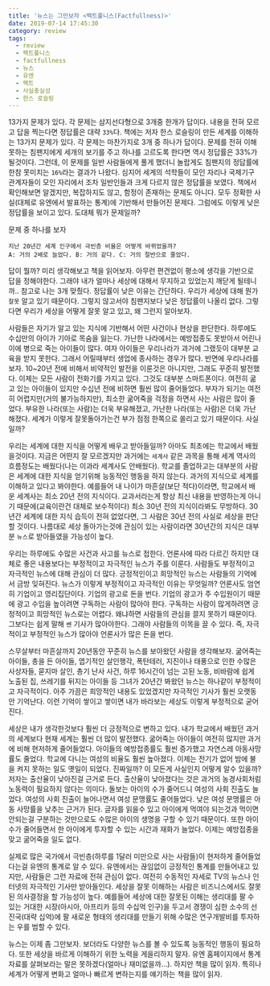 ```yaml
---
title: '뉴스는 그만보자 <팩트풀니스(Factfullness)>'
date: 2019-07-14 17:45:30
category: review
tags:
  - review
  - 팩트풀니스
  - factfullness
  - 뉴스
  - 유엔
  - 팩트
  - 사실충실성
  - 한스 로슬링
---
```


13가지 문제가 있다. 각 문제는 삼지선다형으로 3개중 한개가 답이다. 내용을 전혀 모르고 답을 찍는다면 정답률은 대략 `33%`다. 책에는 저자 한스 로슬링이 만든 세계를 이해하는 13가지 문제가 있다. 각 문제는 마찬가지로 3개 중 하나가 답이다. 문제를 전혀 이해 못하는 침팬지에게 세개의 보기를 주고 하나를 고르도록 한다면 역시 정답률은 33%가 될것이다. 그런데, 이 문제를 일반 사람들에게 풀게 했더니 놀랍게도 침팬지의 정답률에 한참 못미치는 `16%`라는 결과가 나왔다. 심지어 세계의 석학들이 모인 자리나 국제기구 관계자들이 모인 자리에서 조차 일반인들과 크게 다르지 않은 정답률을 보였다. 책에서 확인해보면 알겠지만, 복잡하지도 않고, 함정이 존재하는 문제도 아니다. 모두 정확한 사실(대체로 유엔에서 발표하는 통계)에 기반해서 만들어진 문제다. 그럼에도 이렇게 낮은 정답률을 보이고 있다. 도대체 뭐가 문제일까?

문제 중 하나를 보자
```
지난 20년간 세계 인구에서 극빈층 비율은 어떻게 바뀌었을까?
A: 거의 2배로 늘었다. B: 거의 같다. C: 거의 절반으로 줄었다.
```
답이 뭘까? 미리 생각해보고 책을 읽어보자. 아무런 편견없이 평소에 생각을 기반으로 답을 정해야한다. 그래야 내가 얼마나 세상에 대해서 무지하고 있었는지 깨닫게 될테니까.. 참고로 나는 3개 맞췄다. 정답률이 낮은 이유는 간단하다. 우리가 세상에 대해 뭔가 `잘못` 알고 있기 때문이다. 그렇지 않고서야 침팬지보다 낮은 정답률이 나올리 없다. 그렇다면 우리가 세상을 어떻게 잘못 알고 있고, 왜 그런지 알아보자. 

사람들은 자기가 알고 있는 지식에 기반해서 어떤 사건이나 현상을 판단한다. 하루에도 수십만의 아이가 기아로 목숨을 잃는다. 가난한 나라에서는 예방접종도 못받아서 어린나이에 병으로 죽는 아이들이 많다. 여자 아이들은 우리나라가 과거에 그랬듯이 대부분 교육을 받지 못한다. 그래서 어릴때부터 생업에 종사하는 경우가 많다. 반면에 우리나라를 보자. 10~20년 전에 비해서 비약적인 발전을 이룬것은 아니지만, 그래도 꾸준히 발전했다. 이제는 모든 사람이 전화기를 가지고 있다. 그것도 대부분 스마트폰이다. 여전히 굶고 있는 아이들이 있지만 수십년 전에 비하면 훨씬 많이 줄어들었다. 부자가 되기는 여전히 어렵지만(거의 불가능하지만), 최소한 굶어죽을 걱정을 하면서 사는 사람은 많이 줄었다. 부유한 나라(또는 사람)는 더욱 부유해졌고, 가난한 나라(또는 사람)은 더욱 가난해졌다. 세계가 이렇게 잘못돌아가는건 부가 점점 한쪽으로 쏠리고 있기 때문이다. 사실일까? 

우리는 세계에 대한 지식을 어떻게 배우고 받아들일까? 아마도 최초에는 학교에서 배웠을것이다. 지금은 어떤지 잘 모르겠지만 과거에는 `세계사` 같은 과목을 통해 세계 역사의 흐름정도는 배웠다(나는 이과라 세계사도 안배웠다). 학교를 졸업하고는 대부분의 사람은 세계에 대한 지식을 얻기위해 능동적인 행동을 하지 않는다. 과거의 지식으로 세계를 이해하고 있다고 봐야한다. 예를들어 내 나이가 마흔살(보단 적다)이라면, 학교에서 배운 세계사는 최소 20년 전의 지식이다. 교과서라는게 항상 최신 내용을 반영하는게 아니기 때문에(교육이란건 대체로 보수적이다) 최소 30년 전의 지식이라봐도 무방하다. 30년간 세계에 대한 지식 습득이 전혀 없었다면, 그 사람은 30년 전의 사실로 세상을 판단할 것이다. 나름대로 세상 돌아가는것에 관심이 있는 사람이라면 30년간의 지식은 대부분 `뉴스`로 받아들였을 가능성이 높다.

우리는 하루에도 수많은 사건과 사고를 뉴스로 접한다. 언론사에 따라 다르긴 하지만 대체로 좋은 내용보다는 부정적이고 자극적인 뉴스가 주를 이룬다. 사람들도 부정적이고 자극적인 뉴스에 대해 관심이 더 많다. 긍정적인이고 희망적인 뉴스는 사람들의 기억에서 금방 잊혀진다. 뉴스가 이렇게 부정적이고 자극적인 이유는 무엇일까? 언론사도 엄연히 기업이고 영리집단이다. 기업의 광고로 돈을 번다. 기업의 광고가 주 수입원이기 때문에 광고 수입을 높이려면 구독하는 사람이 많아야 한다. 구독하는 사람이 많게하려면 긍정적이고 희망적인 뉴스로는 어렵다. 왜냐하면 사람들의 관심을 끌지 못하기 때문이다. 그보다는 쉽게 말해 `쎈` 기사가 많아야한다. 그래야 사람들의 이목을 끌 수 있다. 즉, 자극적이고 부정적인 뉴스가 많아야 언론사가 많은 돈을 번다.

스무살부터 마흔살까지 20년동안 꾸준히 뉴스를 보아왔던 사람을 생각해보자. 굶어죽는 아이들, 총을 든 아이들, 엽기적인 살인행각, 폭탄테러, 지진이나 태풍으로 인한 수많은 사상자들, 묻지마 살인, 총기 난사 사건, 하루 16시간이 넘는 고된 노동, 비바람에 쉽게 노출된 집, 쓰레기를 뒤지는 아이들 등 그녀가 20년간 봐왔던 뉴스는 하나같이 부정적이고 자극적이다. 아주 가끔은 희망적인 내용도 있었겠지만 자극적인 기사가 훨씬 오랫동안 기억난다. 이런 기억이 쌓이고 쌓이면 내가 바라보는 세상도 이렇게 부정적으로 굳어진다. 

세상은 내가 생각한것보다 훨씬 더 긍정적으로 변하고 있다. 내가 학교에서 배웠던 과거의 세계보다 현재 세계는 훨씬 더 많이 발전했다. 굶어죽는 아이들이 여전히 많지만 과거에 비해 현저하게 줄어들었다. 아이들의 예방접종률도 훨씬 증가했고 자연스레 아동사망률도 줄었다. 학교에 다니는 여성의 비율도 훨씬 높아졌다. 이제는 전기가 없어 밤에 불을 켜지 못하는 일도 옛일이 되었다. 진짜일까? 이 모든게 사실인지 어떻게 알수 있을까? 저자는 출산율이 낮아진걸 근거로 든다. 출산율이 낮아졌다는 것은 과거의 농경사회처럼 노동력이 필요하지 않다는 의미다. 돌보는 아이의 수가 줄어드니 여성의 사회 진출도 늘었다. 여성의 사회 진출이 늘어나면서 여성 문맹률도 줄어들었다. 낮은 여성 문맹률은 아동 사망률을 낮추는 근거가 된다. 글자를 읽을수 있고 아이에게 먹여야 되는것과 먹이면 안되는걸 구분하는 것만으로도 수많은 아이의 생명을 구할 수 있기 때문이다. 또한 아이 수가 줄어들면서 한 아이에게 투자할 수 있는 시간과 재화가 늘었다. 이제는 예방접종을 맞고 굶어죽을 일도 없다.

실제로 많은 국가에서 극빈층(하루를 1달러 미만으로 사는 사람들)이 현저하게 줄어들었다는걸 유엔의 통계로 알 수 있다. 유엔에서는 끊임없이 긍정적인 통계를 만들어내고 있지만, 사람들은 그런 자료에 전혀 관심이 없다. 여전히 수동적인 자세로 TV의 뉴스나 인터넷의 자극적인 기사만 받아들인다. 세상을 잘못 이해하는 사람은 비즈니스에서도 잘못된 의사결정을 할 가능성이 높다. 예를들어 세상에 대한 잘못된 이해는 생리대를 팔 수 있는 거대한 시장(아시아, 아프리카 등의 수십억 인구)을 두고서 경쟁이 심한 소수의 선진국(대략 십억)에 팔 새로운 형태의 생리대를 만들기 위해 수많은 연구개발비를 투자하는 우를 범할 수 있다. 

뉴스는 이제 좀 그만보자. 보더라도 다양한 뉴스를 볼 수 있도록 능동적인 행동이 필요하다. 또한 세상을 바르게 이해하기 위한 노력을 게을리하지 말자. 유엔 홈페이지에서 통계자료를 살펴보라는 말은 못하겠다(얼마나 재미없을까...). 하지만 책을 많이 읽자. 특히나 세계가 어떻게 변화고 얼마나 빠르게 변하는지를 얘기하는 책을 많이 읽자.